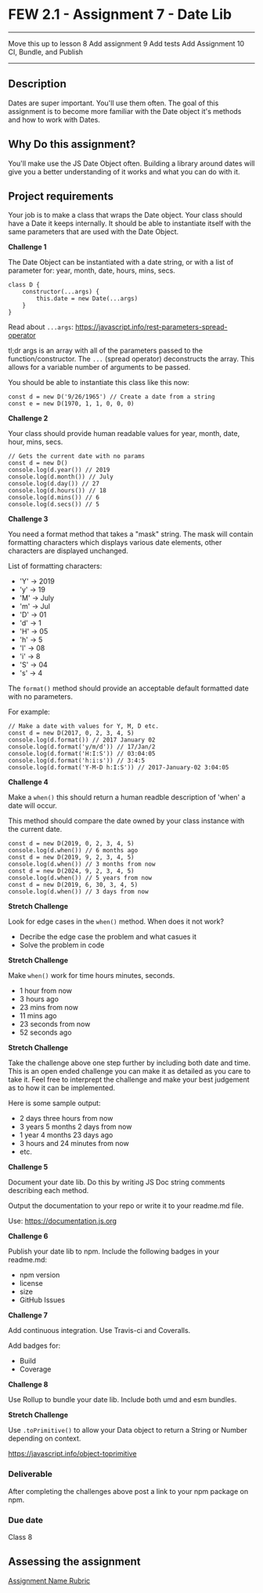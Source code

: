 # FEW 2.1 - Assignment 7 - Date Lib

---

Move this up to lesson 8
Add assignment 9 Add tests
Add Assignment 10 CI, Bundle, and Publish

---

## Description 

Dates are super important. You'll use them often. The goal of this assignment is to become more familiar with the Date object it's methods and how to work with Dates. 

## Why Do this assignment? 

You'll make use the JS Date Object often. Building a library around dates will give you a better understanding of it works and what you can do with it. 

## Project requirements

Your job is to make a class that wraps the Date object. Your class should have a Date it keeps internally. It should be able to instantiate itself with the same parameters that are used with the Date Object. 

**Challenge 1** 

The Date Object can be instantiated with a date string, or with a list of parameter for: year, month, date, hours, mins, secs. 

```JS
class D {
	constructor(...args) {
		this.date = new Date(...args)
	}
}
```

Read about `...args`: https://javascript.info/rest-parameters-spread-operator

tl;dr args is an array with all of the parameters passed to the function/constructor. The `...` (spread operator) deconstructs the array. This allows for a variable number of arguments to be passed. 

You should be able to instantiate this class like this now: 

```JS 
const d = new D('9/26/1965') // Create a date from a string
const e = new D(1970, 1, 1, 0, 0, 0)
```

**Challenge 2**

Your class should provide human readable values for year, month, date, hour, mins, secs. 

```JS
// Gets the current date with no params
const d = new D() 
console.log(d.year()) // 2019
console.log(d.month()) // July
console.log(d.day()) // 27
console.log(d.hours()) // 18
console.log(d.mins()) // 6
console.log(d.secs()) // 5
```

**Challenge 3**

You need a format method that takes a "mask" string. The mask will contain formatting characters which displays various date elements, other characters are displayed unchanged. 

List of formatting characters: 

- 'Y' -> 2019
- 'y' -> 19
- 'M' -> July
- 'm' -> Jul
- 'D' -> 01
- 'd' -> 1
- 'H' -> 05
- 'h' -> 5
- 'I' -> 08
- 'i' -> 8
- 'S' -> 04
- 's' -> 4

The `format()` method should provide an acceptable default formatted date with no parameters. 

For example: 

```JS 
// Make a date with values for Y, M, D etc.
const d = new D(2017, 0, 2, 3, 4, 5)
console.log(d.format()) // 2017 January 02
console.log(d.format('y/m/d')) // 17/Jan/2
console.log(d.format('H:I:S')) // 03:04:05
console.log(d.format('h:i:s')) // 3:4:5
console.log(d.format('Y-M-D h:I:S')) // 2017-January-02 3:04:05 
```

**Challenge 4**

Make a `when()` this should return a human readble description of 'when' a date will occur. 

This method should compare the date owned by your class instance with the current date. 

```JS 
const d = new D(2019, 0, 2, 3, 4, 5)
console.log(d.when()) // 6 months ago
const d = new D(2019, 9, 2, 3, 4, 5)
console.log(d.when()) // 3 months from now
const d = new D(2024, 9, 2, 3, 4, 5)
console.log(d.when()) // 5 years from now
const d = new D(2019, 6, 30, 3, 4, 5)
console.log(d.when()) // 3 days from now
```

**Stretch Challenge**

Look for edge cases in the `when()` method. When does it not work? 

- Decribe the edge case the problem and what casues it
- Solve the problem in code

**Stretch Challenge**

Make `when()` work for time hours minutes, seconds. 

- 1 hour from now
- 3 hours ago
- 23 mins from now
- 11 mins ago
- 23 seconds from now
- 52 seconds ago

**Stretch Challenge**

Take the challenge above one step further by including both date and time. This is an open ended challenge you can make it as detailed as you care to take it. Feel free to interprept the challenge and make your best judgement as to how it can be implemented. 

Here is some sample output: 

- 2 days three hours from now
- 3 years 5 months 2 days from now
- 1 year 4 months 23 days ago
- 3 hours and 24 minutes from now
- etc.

**Challenge 5**

Document your date lib. Do this by writing JS Doc string comments describing each method. 

Output the documentation to your repo or write it to your readme.md file. 

Use: https://documentation.js.org

**Challenge 6**

Publish your date lib to npm. Include the following badges in your readme.md:

- npm version
- license
- size
- GitHub Issues

**Challenge 7**

Add continuous integration. Use Travis-ci and Coveralls. 

Add badges for: 

- Build
- Coverage

**Challenge 8**

Use Rollup to bundle your date lib. Include both umd and esm bundles. 

**Stretch Challenge**

Use `.toPrimitive()` to allow your Data object to return a String or Number depending on context. 

https://javascript.info/object-toprimitive

### Deliverable

After completing the challenges above post a link to your npm package on npm. 

### Due date

Class 8

## Assessing the assignment

[Assignment Name Rubric](./assignment-07-rubric.md)





